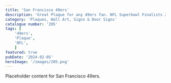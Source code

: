 ```yaml
---
title: 'San Francisco 49ers'
description: 'Great Plaque for any 49ers fan. NFL Superbowl Finalists 2024'
category: 'Plaques, Wall Art, Signs & Door Signs'
catalogue number: '205'
tags: [
    '49ers', 
    'Plaque', 
    'NFL',
    ]
featured: true
pubDate: '2024-02-05'
heroImage: '/images/205.png'
---
```


Placeholder content for San Francisco 49ers.